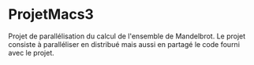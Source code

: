 # ProjetMacs3

Projet de parallélisation du calcul de l'ensemble de Mandelbrot.
Le projet consiste à paralléliser en distribué mais aussi en partagé le code fourni avec le projet.

